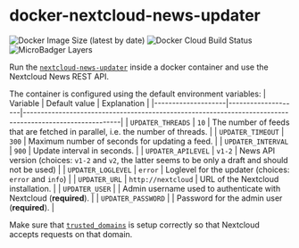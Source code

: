 # docker-nextcloud-news-updater

![Docker Image Size (latest by date)](https://img.shields.io/docker/image-size/fabiankoehler/nextcloud-news-updater?sort=date&style=flat)
![Docker Cloud Build Status](https://img.shields.io/docker/cloud/build/fabiankoehler/nextcloud-news-updater)
![MicroBadger Layers](https://img.shields.io/microbadger/layers/fabiankoehler/nextcloud-news-updater)

Run the [`nextcloud-news-updater`](https://github.com/nextcloud/news-updater) inside a docker container and use the Nextcloud News REST API.

The container is configured using the default environment variables:
| Variable           | Default value      | Explanation                                                                                             |
|--------------------|--------------------|---------------------------------------------------------------------------------------------------------|
| `UPDATER_THREADS`  | `10`               | The number of feeds that are fetched in parallel, i.e. the number of threads.                           |
| `UPDATER_TIMEOUT`  | `300`              | Maximum number of seconds for updating a feed.                                                          |
| `UPDATER_INTERVAL` | `900`              | Update interval in seconds.                                                                             |
| `UPDATER_APILEVEL` | `v1-2`             | News API version (choices: `v1-2` and `v2`, the latter seems to be only a draft and should not be used) |
| `UPDATER_LOGLEVEL`  | `error`            | Loglevel for the updater (choices: `error` and `info`)                                                  |
| `UPDATER_URL`      | `http://nextcloud` | URL of the Nextcloud installation.                                                                      |
| `UPDATER_USER`     |                    | Admin username used to authenticate with Nextcloud (**required**).                                      |
| `UPDATER_PASSWORD` |                    | Password for the admin user (**required**).                                                             |

Make sure that [`trusted_domains`](https://docs.nextcloud.com/server/18/admin_manual/configuration_server/config_sample_php_parameters.html?highlight=trusted) is setup correctly so that Nextcloud accepts requests on that domain.